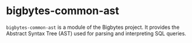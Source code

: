 # bigbytes-common-ast

`bigbytes-common-ast` is a module of the Bigbytes project. It provides the Abstract Syntax Tree (AST) used for parsing and interpreting SQL queries.
